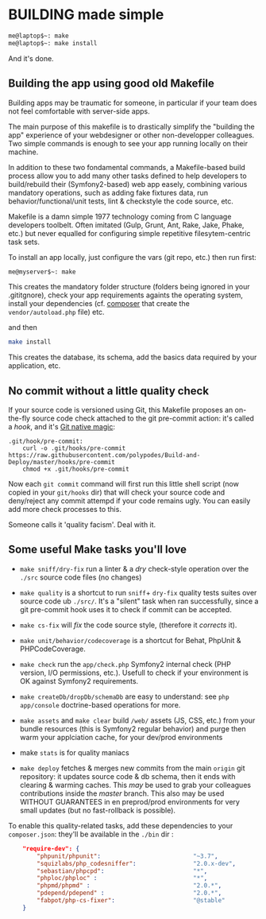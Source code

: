 # BUILDING made simple


```bash
me@laptop$~: make
me@laptop$~: make install
```

And it's done.

## Building the app using good old Makefile


Building apps may be traumatic for someone, in particular if your team does not feel comfortable with server-side apps. 

The main purpose of this makefile is to drastically simplify the "building the app" experience of your webdesigner or other non-developper colleagues. Two simple commands is enough to see your app running locally on their machine.

In addition to these two fondamental commands, a Makefile-based build process allow you to add many other tasks defined to help developers to build/rebuild their (Symfony2-based) web app easely, combining various mandatory operations, such as adding fake fixtures data, run behavior/functional/unit tests, lint & checkstyle the code source, etc.

Makefile is a damn simple 1977 technology coming from C language developers toolbelt. Often imitated
(Gulp, Grunt, Ant, Rake, Jake, Phake, etc.) but never equalled for configuring simple repetitive filesytem-centric task sets.

To install an app locally, just configure the vars (git repo, etc.) then run first:

```bash
me@myserver$~: make
```

This creates the mandatory folder structure (folders being ignored in your .gititgnore), check your app requirements againts the operating system, install your dependencies (cf. [composer](http://getcomposer.org) that create the `vendor/autoload.php` file) etc.  

and then

```bash
make install
```

This creates the database, its schema, add the basics data required by your application, etc.


## No commit without a little quality check

If your source code is versioned using Git, this Makefile proposes an on-the-fly source code check attached to the git pre-commit action: it's called a _hook_, and it's [Git native magic](http://git-scm.com/book/en/Customizing-Git-Git-Hooks):

```
.git/hook/pre-commit:
   	curl -o .git/hooks/pre-commit https://raw.githubusercontent.com/polypodes/Build-and-Deploy/master/hooks/pre-commit
   	chmod +x .git/hooks/pre-commit
```

Now each `git commit` command will first run this little shell script (now copied in your `git/hooks` dir) that will check your source code and deny/reject any commit attempd if your code remains ugly. You can easily add more check processes to this.

Someone calls it 'quality facism'. Deal with it.


## Some useful Make tasks you'll love

- `make sniff/dry-fix` run a linter & a _dry_ check-style operation over the `./src` source code files (no changes)

- `make quality` is a shortcut to run `sniff`+ `dry-fix` quality tests suites over source code ub `./src/`. It's a "silent" task when ran successfully,
since a git pre-commit hook uses it to check if commit can be accepted.

- `make cs-fix` will _fix_ the code source style, (therefore it _corrects_ it).

- `make unit/behavior/codecoverage` is a shortcut for Behat, PhpUnit & PHPCodeCoverage.

- `make check` run the `app/check.php` Symfony2 internal check (PHP version, I/O permissions, etc.). Usefull to check
if your environment is OK against Symfony2 requirements.

- `make createDb/dropDb/schemaDb` are easy to understand: see `php app/console` doctrine-based operations for more.

- `make assets` and `make clear` build `/web/` assets (JS, CSS, etc.) from your bundle resources (this is Symfony2 regular behavior)
and purge then warm your applciation cache, for your dev/prod environments

- make `stats` is for quality maniacs

- `make deploy` fetches & merges new commits from the main `origin` git repository: it updates source code & db schema,
then it ends with clearing & warming caches. This _may_ be used to grab your colleagues contributions inside the _master_ branch.
This also may be used WITHOUT GUARANTEES in en preprod/prod environments for very small updates (but no fast-rollback is possible).

To enable this quality-related tasks, add these dependencies to your `composer.json`: they'll be available in the `./bin` dir :

```json
    "require-dev": {
        "phpunit/phpunit":                          "~3.7",
        "squizlabs/php_codesniffer":                "2.0.x-dev",
        "sebastian/phpcpd":                         "*",
        "phploc/phploc" :                           "*",
        "phpmd/phpmd" :                             "2.0.*",
        "pdepend/pdepend" :                         "2.0.*",
        "fabpot/php-cs-fixer":                      "@stable"
    }
```


